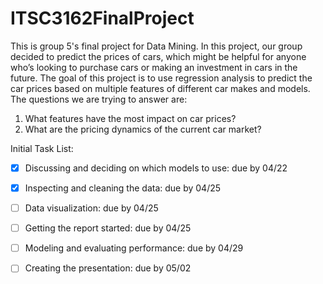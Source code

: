 # ITSC3162FinalProject
This is group 5's final project for Data Mining. In this project, our group decided to predict the prices of cars, which might be helpful for anyone who’s looking to purchase cars or making an investment in cars in the future. The goal of this project is to use regression analysis to predict the car prices based on multiple features of different car makes and models. The questions we are trying to answer are:

1. What features have the most impact on car prices?
2. What are the pricing dynamics of the current car market?


Initial Task List:
- [x] Discussing and deciding on which models to use: due by 04/22
- [x] Inspecting and cleaning the data: due by 04/25
- [ ] Data visualization: due by 04/25
- [ ] Getting the report started: due by 04/25 
- [ ] Modeling and evaluating performance: due by 04/29
- [ ] Creating the presentation: due by 05/02



